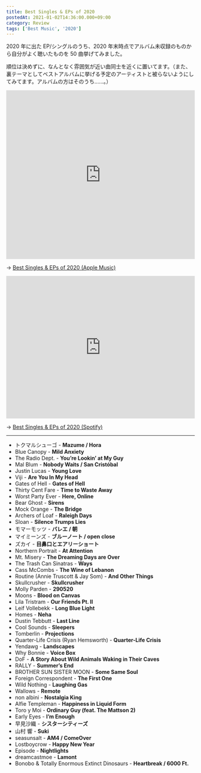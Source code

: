 ```yaml
---
title: Best Singles & EPs of 2020
postedAt: 2021-01-02T14:36:00.000+09:00
category: Review
tags: ['Best Music', '2020']
---
```


2020 年に出た EP/シングルのうち、2020 年末時点でアルバム未収録のものから自分がよく聴いたものを 50 曲挙げてみました。

順位は決めずに、なんとなく雰囲気が近い曲同士を近くに置いてます。（また、裏テーマとしてベストアルバムに挙げる予定のアーティストと被らないようにしてみてます。アルバムの方はそのうち……。）

<iframe allow="autoplay *; encrypted-media *;" frameborder="0" height="450" style="width:100%;max-width:660px;overflow:hidden;background:transparent;" sandbox="allow-forms allow-popups allow-same-origin allow-scripts allow-storage-access-by-user-activation allow-top-navigation-by-user-activation" src="https://embed.music.apple.com/jp/playlist/best-singles-eps-of-2020/pl.u-06ovjA6sXJ91eD"></iframe>

→ [Best Singles & EPs of 2020 (Apple Music)](https://music.apple.com/jp/playlist/best-singles-eps-of-2020/pl.u-06ovjA6sXJ91eD)

<iframe src="https://open.spotify.com/embed/playlist/1suJ4xrUyTXbYBFzyM7Lv1" height="380" frameborder="0" allowtransparency="true" allow="encrypted-media" style="width:100%;max-width:660px;overflow:hidden;"></iframe>

→ [Best Singles & EPs of 2020 (Spotify)](https://open.spotify.com/playlist/1suJ4xrUyTXbYBFzyM7Lv1)

---

- トクマルシューゴ - **Mazume / Hora**
- Blue Canopy - **Mild Anxiety**
- The Radio Dept. - **You’re Lookin’ at My Guy**
- Mal Blum - **Nobody Waits / San Cristóbal**
- Justin Lucas - **Young Love**
- Viji - **Are You In My Head**
- Gates of Hell - **Gates of Hell**
- Thirty Cent Fare - **Time to Waste Away**
- Worst Party Ever - **Here, Online**
- Bear Ghost - **Sirens**
- Mock Orange - **The Bridge**
- Archers of Loaf - **Raleigh Days**
- Sloan - **Silence Trumps Lies**
- モマーモッツ - **バレエ / 朝**
- マイミーンズ - **ブルーノート / open close**
- ズカイ - **目鼻口とエアリーショート**
- Northern Portrait - **At Attention**
- Mt. Misery - **The Dreaming Days are Over**
- The Trash Can Sinatras - **Ways**
- Cass McCombs - **The Wine of Lebanon**
- Routine (Annie Truscott & Jay Som) - **And Other Things**
- Skullcrusher - **Skullcrusher**
- Molly Parden - **290520**
- Moons - **Blood on Canvas**
- Lila Tristram - **Our Friends Pt. II**
- Leif Vollebekk - **Long Blue Light**
- Homes - **Neha**
- Dustin Tebbutt - **Last Line**
- Cool Sounds - **Sleepers**
- Tomberlin - **Projections**
- Quarter-Life Crisis (Ryan Hemsworth) - **Quarter-Life Crisis**
- Yendawg - **Landscapes**
- Why Bonnie - **Voice Box**
- DoF - **A Story About Wild Animals Waking in Their Caves**
- RALLY - **Summer’s End**
- BROTHER SUN SISTER MOON - **Some Same Soul**
- Foreign Correspondent - **The First One**
- Wild Nothing - **Laughing Gas**
- Wallows - **Remote**
- non albini - **Nostalgia King**
- Alfie Templeman - **Happiness in Liquid Form**
- Toro y Moi - **Ordinary Guy (feat. The Mattson 2)**
- Early Eyes - **I’m Enough**
- 早見沙織 - **シスターシティーズ**
- 山村 響 - **Suki**
- seasunsalt - **AM4 / ComeOver**
- Lostboycrow - **Happy New Year**
- Episode - **Nightlights**
- dreamcastmoe - **Lamont**
- Bonobo & Totally Enormous Extinct Dinosaurs - **Heartbreak / 6000 Ft.**
